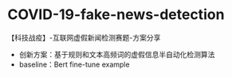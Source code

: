 # COVID-19-fake-news-detection
【科技战疫】-互联网虚假新闻检测赛题-方案分享
* 创新方案：基于规则和文本高频词的虚假信息半自动化检测算法
* baseline：Bert fine-tune example

